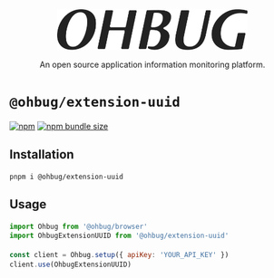 <div align="center">
  <a href="https://ohbug.net" target="_blank">
    <img src="https://raw.githubusercontent.com/ohbug-org/blog/master/images/ohbug_logo.svg" alt="Ohbug" height="72">
  </a>
  
  <p>An open source application information monitoring platform.</p>
</div>

# `@ohbug/extension-uuid`

[![npm](https://img.shields.io/npm/v/@ohbug/extension-uuid.svg?style=flat-square)](https://www.npmjs.com/package/@ohbug/extension-uuid)
[![npm bundle size](https://img.shields.io/bundlephobia/min/@ohbug/extension-uuid?style=flat-square)](https://bundlephobia.com/result?p=@ohbug/extension-uuid)

## Installation

```
pnpm i @ohbug/extension-uuid
```

## Usage

```javascript
import Ohbug from '@ohbug/browser'
import OhbugExtensionUUID from '@ohbug/extension-uuid'

const client = Ohbug.setup({ apiKey: 'YOUR_API_KEY' })
client.use(OhbugExtensionUUID)
```
